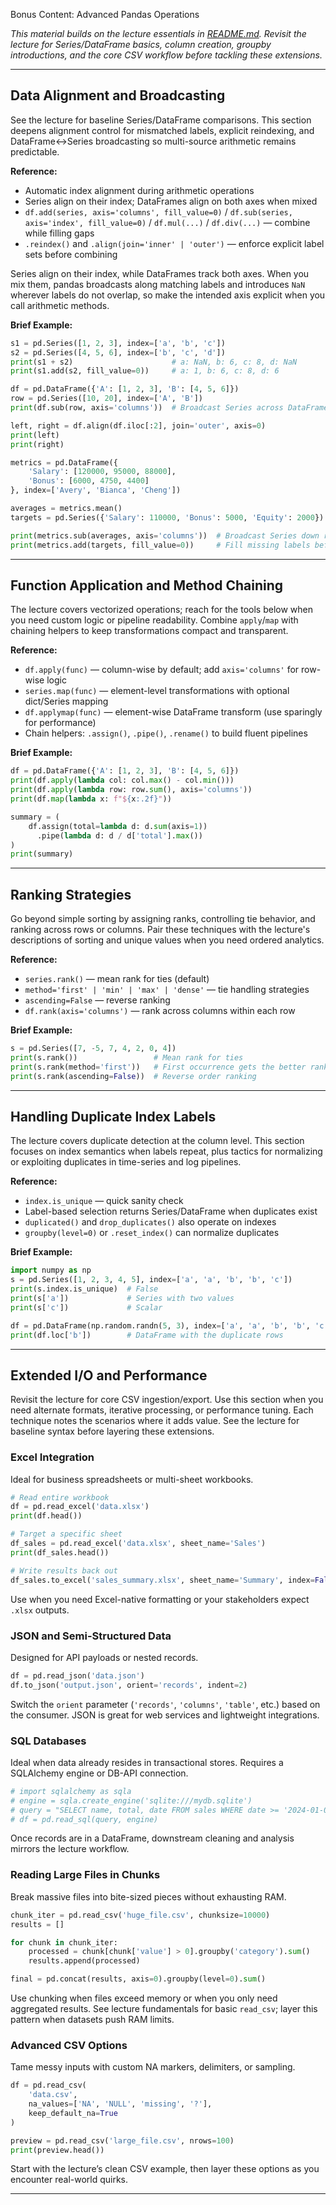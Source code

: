 Bonus Content: Advanced Pandas Operations

*This material builds on the lecture essentials in [README.md](README.md). Revisit the lecture for Series/DataFrame basics, column creation, groupby introductions, and the core CSV workflow before tackling these extensions.*

---

## Data Alignment and Broadcasting

See the lecture for baseline Series/DataFrame comparisons. This section deepens alignment control for mismatched labels, explicit reindexing, and DataFrame↔Series broadcasting so multi-source arithmetic remains predictable.

**Reference:**

- Automatic index alignment during arithmetic operations
- Series align on their index; DataFrames align on both axes when mixed
- `df.add(series, axis='columns', fill_value=0)` / `df.sub(series, axis='index', fill_value=0)` / `df.mul(...)` / `df.div(...)` — combine while filling gaps
- `.reindex()` and `.align(join='inner' | 'outer')` — enforce explicit label sets before combining

Series align on their index, while DataFrames track both axes. When you mix them, pandas broadcasts along matching labels and introduces `NaN` wherever labels do not overlap, so make the intended axis explicit when you call arithmetic methods.

**Brief Example:**

```python
s1 = pd.Series([1, 2, 3], index=['a', 'b', 'c'])
s2 = pd.Series([4, 5, 6], index=['b', 'c', 'd'])
print(s1 + s2)                      # a: NaN, b: 6, c: 8, d: NaN
print(s1.add(s2, fill_value=0))     # a: 1, b: 6, c: 8, d: 6

df = pd.DataFrame({'A': [1, 2, 3], 'B': [4, 5, 6]})
row = pd.Series([10, 20], index=['A', 'B'])
print(df.sub(row, axis='columns'))  # Broadcast Series across DataFrame columns

left, right = df.align(df.iloc[:2], join='outer', axis=0)
print(left)
print(right)

metrics = pd.DataFrame({
    'Salary': [120000, 95000, 88000],
    'Bonus': [6000, 4750, 4400]
}, index=['Avery', 'Bianca', 'Cheng'])

averages = metrics.mean()
targets = pd.Series({'Salary': 110000, 'Bonus': 5000, 'Equity': 2000})

print(metrics.sub(averages, axis='columns'))  # Broadcast Series down rows
print(metrics.add(targets, fill_value=0))     # Fill missing labels before combining
```

---

## Function Application and Method Chaining

The lecture covers vectorized operations; reach for the tools below when you need custom logic or pipeline readability. Combine `apply`/`map` with chaining helpers to keep transformations compact and transparent.

**Reference:**

- `df.apply(func)` — column-wise by default; add `axis='columns'` for row-wise logic
- `series.map(func)` — element-level transformations with optional dict/Series mapping
- `df.applymap(func)` — element-wise DataFrame transform (use sparingly for performance)
- Chain helpers: `.assign()`, `.pipe()`, `.rename()` to build fluent pipelines

**Brief Example:**

```python
df = pd.DataFrame({'A': [1, 2, 3], 'B': [4, 5, 6]})
print(df.apply(lambda col: col.max() - col.min()))
print(df.apply(lambda row: row.sum(), axis='columns'))
print(df.map(lambda x: f"${x:.2f}"))

summary = (
    df.assign(total=lambda d: d.sum(axis=1))
      .pipe(lambda d: d / d['total'].max())
)
print(summary)
```

---

## Ranking Strategies

Go beyond simple sorting by assigning ranks, controlling tie behavior, and ranking across rows or columns. Pair these techniques with the lecture's descriptions of sorting and unique values when you need ordered analytics.

**Reference:**

- `series.rank()` — mean rank for ties (default)
- `method='first' | 'min' | 'max' | 'dense'` — tie handling strategies
- `ascending=False` — reverse ranking
- `df.rank(axis='columns')` — rank across columns within each row

**Brief Example:**

```python
s = pd.Series([7, -5, 7, 4, 2, 0, 4])
print(s.rank())                 # Mean rank for ties
print(s.rank(method='first'))   # First occurrence gets the better rank
print(s.rank(ascending=False))  # Reverse order ranking
```

---

## Handling Duplicate Index Labels

The lecture covers duplicate detection at the column level. This section focuses on index semantics when labels repeat, plus tactics for normalizing or exploiting duplicates in time-series and log pipelines.

**Reference:**

- `index.is_unique` — quick sanity check
- Label-based selection returns Series/DataFrame when duplicates exist
- `duplicated()` and `drop_duplicates()` also operate on indexes
- `groupby(level=0)` or `.reset_index()` can normalize duplicates

**Brief Example:**

```python
import numpy as np
s = pd.Series([1, 2, 3, 4, 5], index=['a', 'a', 'b', 'b', 'c'])
print(s.index.is_unique)  # False
print(s['a'])             # Series with two values
print(s['c'])             # Scalar

df = pd.DataFrame(np.random.randn(5, 3), index=['a', 'a', 'b', 'b', 'c'])
print(df.loc['b'])        # DataFrame with the duplicate rows
```

---

## Extended I/O and Performance

Revisit the lecture for core CSV ingestion/export. Use this section when you need alternate formats, iterative processing, or performance tuning. Each technique notes the scenarios where it adds value. See the lecture for baseline syntax before layering these extensions.

### Excel Integration

Ideal for business spreadsheets or multi-sheet workbooks.

```python
# Read entire workbook
df = pd.read_excel('data.xlsx')
print(df.head())

# Target a specific sheet
df_sales = pd.read_excel('data.xlsx', sheet_name='Sales')
print(df_sales.head())

# Write results back out
df_sales.to_excel('sales_summary.xlsx', sheet_name='Summary', index=False)
```

Use when you need Excel-native formatting or your stakeholders expect `.xlsx` outputs.

### JSON and Semi-Structured Data

Designed for API payloads or nested records.

```python
df = pd.read_json('data.json')
df.to_json('output.json', orient='records', indent=2)
```

Switch the `orient` parameter (`'records'`, `'columns'`, `'table'`, etc.) based on the consumer. JSON is great for web services and lightweight integrations.

### SQL Databases

Ideal when data already resides in transactional stores. Requires a SQLAlchemy engine or DB-API connection.

```python
# import sqlalchemy as sqla
# engine = sqla.create_engine('sqlite:///mydb.sqlite')
# query = "SELECT name, total, date FROM sales WHERE date >= '2024-01-01'"
# df = pd.read_sql(query, engine)
```

Once records are in a DataFrame, downstream cleaning and analysis mirrors the lecture workflow.

### Reading Large Files in Chunks

Break massive files into bite-sized pieces without exhausting RAM.

```python
chunk_iter = pd.read_csv('huge_file.csv', chunksize=10000)
results = []

for chunk in chunk_iter:
    processed = chunk[chunk['value'] > 0].groupby('category').sum()
    results.append(processed)

final = pd.concat(results, axis=0).groupby(level=0).sum()
```

Use chunking when files exceed memory or when you only need aggregated results. See lecture fundamentals for basic `read_csv`; layer this pattern when datasets push RAM limits.

### Advanced CSV Options

Tame messy inputs with custom NA markers, delimiters, or sampling.

```python
df = pd.read_csv(
    'data.csv',
    na_values=['NA', 'NULL', 'missing', '?'],
    keep_default_na=True
)

preview = pd.read_csv('large_file.csv', nrows=100)
print(preview.head())
```

Start with the lecture’s clean CSV example, then layer these options as you encounter real-world quirks.

---


